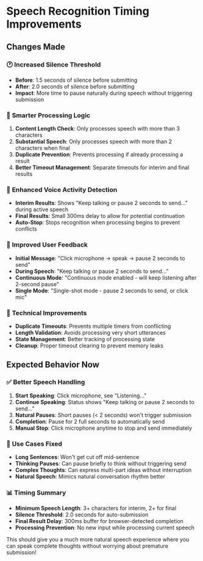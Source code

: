 # Speech Recognition Timing Improvements

## Changes Made

### 🕐 **Increased Silence Threshold**
- **Before**: 1.5 seconds of silence before submitting
- **After**: 2.0 seconds of silence before submitting
- **Impact**: More time to pause naturally during speech without triggering submission

### 🧠 **Smarter Processing Logic**
1. **Content Length Check**: Only processes speech with more than 3 characters
2. **Substantial Speech**: Only processes speech with more than 2 characters when final
3. **Duplicate Prevention**: Prevents processing if already processing a result
4. **Better Timeout Management**: Separate timeouts for interim and final results

### 🎯 **Enhanced Voice Activity Detection**
- **Interim Results**: Shows "Keep talking or pause 2 seconds to send..." during active speech
- **Final Results**: Small 300ms delay to allow for potential continuation
- **Auto-Stop**: Stops recognition when processing begins to prevent conflicts

### 📱 **Improved User Feedback**
- **Initial Message**: "Click microphone → speak → pause 2 seconds to send"
- **During Speech**: "Keep talking or pause 2 seconds to send..."
- **Continuous Mode**: "Continuous mode enabled - will keep listening after 2-second pause"
- **Single Mode**: "Single-shot mode - pause 2 seconds to send, or click mic"

### 🔧 **Technical Improvements**
- **Duplicate Timeouts**: Prevents multiple timers from conflicting
- **Length Validation**: Avoids processing very short utterances
- **State Management**: Better tracking of processing state
- **Cleanup**: Proper timeout clearing to prevent memory leaks

## Expected Behavior Now

### ✅ **Better Speech Handling**
1. **Start Speaking**: Click microphone, see "Listening..."
2. **Continue Speaking**: Status shows "Keep talking or pause 2 seconds to send..."
3. **Natural Pauses**: Short pauses (< 2 seconds) won't trigger submission
4. **Completion**: Pause for 2 full seconds to automatically send
5. **Manual Stop**: Click microphone anytime to stop and send immediately

### 🎯 **Use Cases Fixed**
- **Long Sentences**: Won't get cut off mid-sentence
- **Thinking Pauses**: Can pause briefly to think without triggering send
- **Complex Thoughts**: Can express multi-part ideas without interruption
- **Natural Speech**: Mimics natural conversation rhythm better

### 📊 **Timing Summary**
- **Minimum Speech Length**: 3+ characters for interim, 2+ for final
- **Silence Threshold**: 2.0 seconds for auto-submission
- **Final Result Delay**: 300ms buffer for browser-detected completion
- **Processing Prevention**: No new input while processing current speech

This should give you a much more natural speech experience where you can speak complete thoughts without worrying about premature submission!
